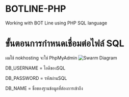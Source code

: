# BOTLINE-PHP
Working with BOT Line using PHP SQL language



# ขั้นตอนการกำหนดเชื่อมต่อไฟล์ SQL
ผมใช้ nokhosting จะใช่ PhpMyAdmin
<img src="[[/openai/swarm/raw/main/assets/swarm_diagram.png](https://github.com/user-attachments/assets/67070d85-9104-41b1-9799-b1092ddd81b0](https://github.com/user-attachments/assets/67070d85-9104-41b1-9799-b1092ddd81b0))" alt="Swarm Diagram" style="max-width: 100%;">
<p>DB_USERNAME = ไอดีของSQL</p>
<p>DB_PASSWORD = รหัสผ่านSQL</p>
<p>DB_NAME = ชื่อของฐานข้อมูลที่ต้องการเข้าถึง</p>

<div class="highlight highlight-source-python notranslate position-relative overflow-auto" dir="auto">

</div>


